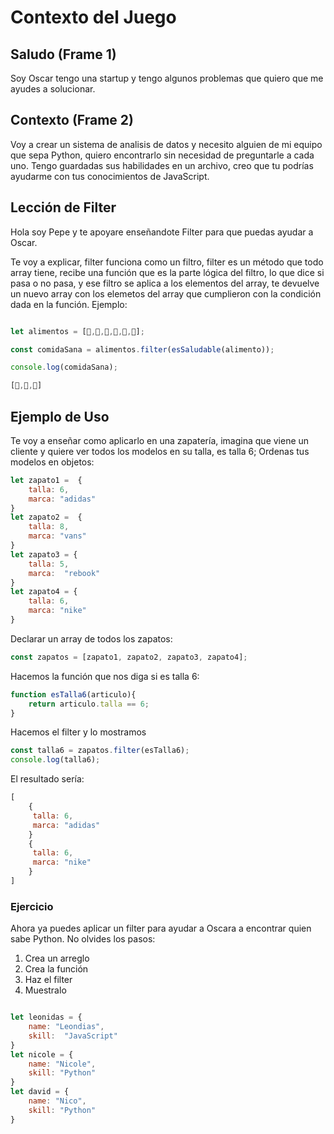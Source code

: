 # Contexto del Juego

## Saludo (Frame 1)
Soy Oscar tengo una startup y tengo algunos problemas que quiero que me ayudes a solucionar. 

## Contexto (Frame 2)
Voy a crear un sistema de analisis de datos y necesito alguien de mi equipo que sepa Python, quiero encontrarlo sin necesidad de preguntarle a cada uno. Tengo guardadas sus habilidades en un archivo, creo que tu podrías ayudarme con tus conocimientos de JavaScript.

## Lección de Filter

Hola soy Pepe y te apoyare enseñandote  Filter para que puedas ayudar a Oscar.

Te voy a explicar, filter funciona como un filtro, filter es un método que todo array tiene, recibe una función que es la parte lógica del filtro, lo que dice si pasa o no pasa, y ese filtro se aplica a los elementos del array, te devuelve un nuevo array con los elemetos del array que cumplieron con la condición dada en la función.
Ejemplo: 
```js

let alimentos = [🍎,🥑,🍉,🍰,🍕,🍟];

const comidaSana = alimentos.filter(esSaludable(alimento));

console.log(comidaSana);

[🍎,🥑,🍉]
```

## Ejemplo de Uso

Te voy a enseñar como aplicarlo en una zapatería, imagina que viene un cliente y quiere ver todos los modelos en su talla, es talla 6;
Ordenas tus modelos en objetos:
```js
let zapato1 =  {
    talla: 6,
    marca: "adidas"
}
let zapato2 =  {
    talla: 8,
    marca: "vans"
}
let zapato3 = {
    talla: 5,
    marca:  "rebook"
}
let zapato4 = {
    talla: 6,
    marca: "nike"
}
```

Declarar un array de todos los zapatos:

```js
const zapatos = [zapato1, zapato2, zapato3, zapato4];
```

Hacemos la función que nos diga si es talla 6:

```js
function esTalla6(articulo){
    return articulo.talla == 6;
}
```

Hacemos el filter y lo mostramos

```js
const talla6 = zapatos.filter(esTalla6);
console.log(talla6);
```

El resultado sería:

```js
[
    {
     talla: 6,
     marca: "adidas"
    }
    {
     talla: 6,
     marca: "nike"
    }
]
```

### Ejercicio

Ahora ya puedes aplicar un filter para ayudar a Oscara a encontrar quien sabe Python. 
No olvides los pasos:
1) Crea un arreglo 
2) Crea la función
3) Haz el filter
4) Muestralo

```js

let leonidas = {
    name: "Leondias",
    skill:  "JavaScript"
}
let nicole = {
    name: "Nicole",
    skill: "Python"
}
let david = {
    name: "Nico",
    skill: "Python"
}

```
